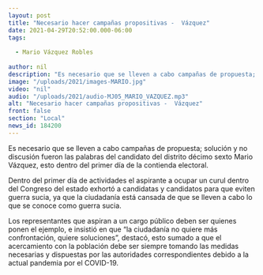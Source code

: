 ```yaml
---
layout: post
title: "Necesario hacer campañas propositivas -  Vázquez"
date: 2021-04-29T20:52:00.000-06:00
tags:
  
  - Mario Vázquez Robles
  
author: nil
description: "Es necesario que se lleven a cabo campañas de propuesta; solución y no discusión ."
image: "/uploads/2021/images-MARIO.jpg"
video: "nil"
audio: "/uploads/2021/audio-MJ05_MARIO_VAZQUEZ.mp3"
alt: "Necesario hacer campañas propositivas -  Vázquez"
front: false
section: "Local"
news_id: 184200
---
```


Es necesario que se lleven a cabo campañas de propuesta; solución y no discusión fueron las palabras del candidato del distrito décimo sexto Mario Vázquez, esto dentro del primer día de la contienda electoral.

Dentro del primer día de actividades el aspirante a ocupar un curul dentro del Congreso del estado exhortó a candidatas y candidatos para que eviten guerra sucia, ya que la ciudadanía está cansada de que se lleven a cabo lo que se conoce como guerra sucia.

Los representantes que aspiran a un cargo público deben ser quienes ponen el ejemplo, e insistió en que “la ciudadanía no quiere más confrontación, quiere soluciones”, destacó, esto sumado a que el acercamiento con la población debe ser siempre tomando las medidas necesarias y dispuestas por las autoridades correspondientes debido a la actual pandemia por el COVID-19.
